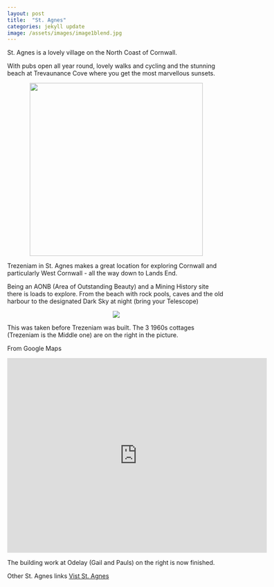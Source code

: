 ```yaml
---
layout: post
title:  "St. Agnes" 
categories: jekyll update
image: /assets/images/image1blend.jpg
---
```

St. Agnes is a lovely village on the North Coast of Cornwall.

With pubs open all year round, lovely walks and cycling and the stunning beach at Trevaunance Cove where you get the most marvellous sunsets.

<div style="text-align: center">
<img src="{{site.baseurl}}/assets/images/sunset.jpg" width="400" height="400"  >
</div>

Trezeniam in St. Agnes makes a great location for exploring Cornwall and particularly West Cornwall - all the way down to Lands End.

Being an AONB (Area of Outstanding Beauty) and a Mining History site there is loads to explore. From the beach with rock pools, caves and the old harbour to the designated Dark Sky at night (bring your Telescope)

<div style="text-align: center">
<img src="{{site.baseurl}}/assets/images/old_quay1.jpg">
</div>

This was taken before Trezeniam was built. The 3 1960s cottages (Trezeniam is the Middle one) are on the right in the picture. 

From Google Maps 
<div style="text-align: center">
<iframe src="https://www.google.com/maps/embed?pb=!4v1614446935596!6m8!1m7!1sjMI0X9qJUN0EQtJGgs_-Jw!2m2!1d50.31701561250805!2d-5.20220313745329!3f82.96425617704399!4f2.4938495307094968!5f0.7820865974627469" width="600" height="450" style="border:0;" allowfullscreen="" loading="lazy"></iframe>
</div>

<p>
</p>
The building work at Odelay (Gail and Pauls) on the right is now finished.

Other St. Agnes links
<a href="https://visitstagnes.com/">Vist St. Agnes</a>
